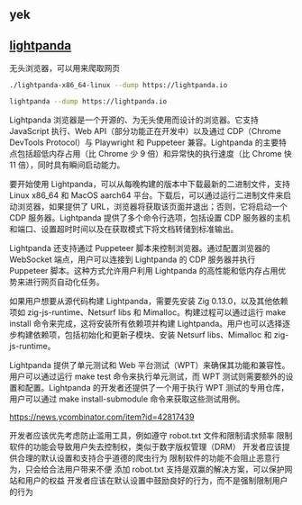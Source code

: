


## yek

## [lightpanda](https://github.com/lightpanda-io/browser)

无头浏览器，可以用来爬取网页

```bash
./lightpanda-x86_64-linux --dump https://lightpanda.io

lightpanda --dump https://lightpanda.io
```

Lightpanda 浏览器是一个开源的、为无头使用而设计的浏览器。它支持 JavaScript 执行、Web API（部分功能正在开发中）以及通过 CDP（Chrome DevTools Protocol）与 Playwright 和 Puppeteer 兼容。Lightpanda 的主要特点包括超低内存占用（比 Chrome 少 9 倍）和异常快的执行速度（比 Chrome 快 11 倍），同时具有瞬间启动能力。

要开始使用 Lightpanda，可以从每晚构建的版本中下载最新的二进制文件，支持 Linux x86_64 和 MacOS aarch64 平台。下载后，可以通过运行二进制文件来启动浏览器，如果提供了 URL，浏览器将获取该页面并退出；否则，它将启动一个 CDP 服务器。Lightpanda 提供了多个命令行选项，包括设置 CDP 服务器的主机和端口、设置超时时间以及在获取模式下将文档转储到标准输出。

Lightpanda 还支持通过 Puppeteer 脚本来控制浏览器。通过配置浏览器的 WebSocket 端点，用户可以连接到 Lightpanda 的 CDP 服务器并执行 Puppeteer 脚本。这种方式允许用户利用 Lightpanda 的高性能和低内存占用优势来进行网页自动化任务。

如果用户想要从源代码构建 Lightpanda，需要先安装 Zig 0.13.0，以及其他依赖项如 zig-js-runtime、Netsurf libs 和 Mimalloc。构建过程可以通过运行 make install 命令来完成，这将安装所有依赖项并构建 Lightpanda。用户也可以选择逐步构建依赖项，包括初始化和更新子模块、安装 Netsurf libs、Mimalloc 和 zig-js-runtime。

Lightpanda 提供了单元测试和 Web 平台测试（WPT）来确保其功能和兼容性。用户可以通过运行 make test 命令来执行单元测试，而 WPT 测试则需要额外的设置和配置。Lightpanda 的开发者还提供了一个用于执行 WPT 测试的专用仓库，用户可以通过 make install-submodule 命令来获取这些测试用例。

https://news.ycombinator.com/item?id=42817439

开发者应该优先考虑防止滥用工具，例如遵守 robot.txt 文件和限制请求频率
限制软件的功能会导致用户失去控制权，类似于数字版权管理（DRM）
开发者应该提供合理的默认设置和支持合乎道德的爬虫行为
限制软件的功能不会阻止恶意行为，只会给合法用户带来不便
添加 robot.txt 支持是双赢的解决方案，可以保护网站和用户的权益
开发者应该在默认设置中鼓励良好的行为，而不是强制限制用户的行为
